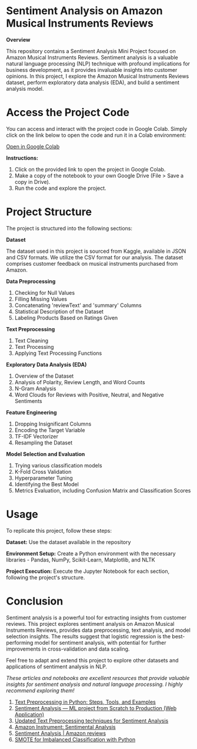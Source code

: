 # Sentiment Analysis on Amazon Musical Instruments Reviews

**Overview**

This repository contains a Sentiment Analysis Mini Project focused on Amazon Musical Instruments Reviews. Sentiment analysis is a valuable natural language processing (NLP) technique with profound implications for business development, as it provides invaluable insights into customer opinions. In this project, I explore the Amazon Musical Instruments Reviews dataset, perform exploratory data analysis (EDA), and build a sentiment analysis model.

# Access the Project Code

You can access and interact with the project code in Google Colab. Simply click on the link below to open the code and run it in a Colab environment:

[Open in Google Colab](<https://colab.research.google.com/drive/1eh0VGsJTL8R9r0edevIQ69CPe_1DYJIs#scrollTo=UCmxb-KG1dOK>)

**Instructions:**
1. Click on the provided link to open the project in Google Colab.
2. Make a copy of the notebook to your own Google Drive (File > Save a copy in Drive).
3. Run the code and explore the project.

# Project Structure

The project is structured into the following sections:

**Dataset**

The dataset used in this project is sourced from Kaggle, available in JSON and CSV formats. We utilize the CSV format for our analysis. The dataset comprises customer feedback on musical instruments purchased from Amazon.

**Data Preprocessing**
1. Checking for Null Values
2. Filling Missing Values
3. Concatenating 'reviewText' and 'summary' Columns
4. Statistical Description of the Dataset
5. Labeling Products Based on Ratings Given

**Text Preprocessing**
1. Text Cleaning
2. Text Processing
3. Applying Text Processing Functions
  
**Exploratory Data Analysis (EDA)**
1. Overview of the Dataset
2. Analysis of Polarity, Review Length, and Word Counts
3. N-Gram Analysis
4. Word Clouds for Reviews with Positive, Neutral, and Negative Sentiments

**Feature Engineering**
1. Dropping Insignificant Columns
2. Encoding the Target Variable
3. TF-IDF Vectorizer
4. Resampling the Dataset

**Model Selection and Evaluation**

1. Trying various classification models
2. K-Fold Cross Validation
3. Hyperparameter Tuning
4. Identifying the Best Model
5. Metrics Evaluation, including Confusion Matrix and Classification Scores

# Usage

To replicate this project, follow these steps:

**Dataset:**
Use the dataset available in the repository

**Environment Setup:**
Create a Python environment with the necessary libraries - Pandas, NumPy, Scikit-Learn, Matplotlib, and NLTK

**Project Execution:**
Execute the Jupyter Notebook for each section, following the project's structure.

# Conclusion

Sentiment analysis is a powerful tool for extracting insights from customer reviews. This project explores sentiment analysis on Amazon Musical Instruments Reviews, provides data preprocessing, text analysis, and model selection insights. The results suggest that logistic regression is the best-performing model for sentiment analysis, with potential for further improvements in cross-validation and data scaling.

Feel free to adapt and extend this project to explore other datasets and applications of sentiment analysis in NLP.

*These articles and notebooks are excellent resources that provide valuable insights for sentiment analysis and natural language processing. I highly recommend exploring them!*

1.   [Text Preprocessing in Python: Steps, Tools, and Examples](https://medium.com/@datamonsters/text-preprocessing-in-python-steps-tools-and-examples-bf025f872908)
2.   [Sentiment Analysis — ML project from Scratch to Production (Web Application)](https://medium.com/towards-artificial-intelligence/sentiment-analysis-from-scratch-to-production-web-api-3382f19748e8)
3.   [Updated Text Preprocessing techniques for Sentiment Analysis](https://towardsdatascience.com/updated-text-preprocessing-techniques-for-sentiment-analysis-549af7fe412a)
4.   [Amazon Instrument: Sentimental Analysis](https://www.kaggle.com/nayansakhiya/amazon-instrument-sentimental-analysis)
5.   [Sentiment Analysis | Amazon reviews](https://www.kaggle.com/benroshan/sentiment-analysis-amazon-reviews#Story-Generation-and-Visualization-from-reviews)
6.   [SMOTE for Imbalanced Classification with Python](https://machinelearningmastery.com/smote-oversampling-for-imbalanced-classification/)
